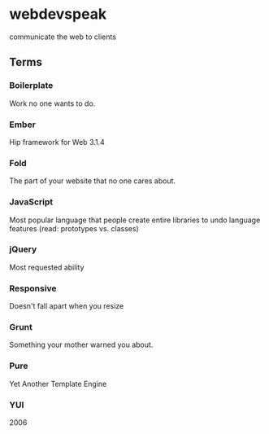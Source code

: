 # webdevspeak

communicate the web to clients

## Terms

### Boilerplate
Work no one wants to do.
### Ember
Hip framework for Web 3.1.4
### Fold
The part of your website that no one cares about.
### JavaScript
Most popular language that people create entire libraries to undo language features (read: prototypes vs. classes)
### jQuery
Most requested ability
### Responsive
Doesn't fall apart when you resize
### Grunt
Something your mother warned you about.
### Pure
Yet Another Template Engine
### YUI
2006
